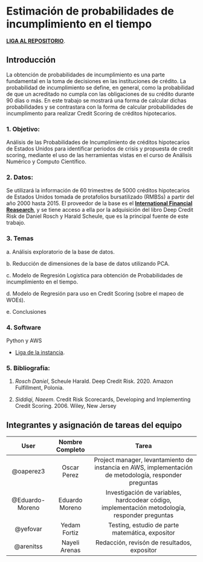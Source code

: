 # Estimación de probabilidades de incumplimiento en el tiempo

[**LIGA AL REPOSITORIO**](https://github.com/arenitss/analisis-numerico-computo-cientifico).




## Introducción

La obtención de probabilidades de incumplimiento es una parte fundamental en la toma de decisiones en las instituciones de crédito. La probabilidad de incumplimiento se define, en general, como la probabilidad de que un acreditado no cumpla con las obligaciones de su crédito durante 90 días o más. En este trabajo se mostrará una forma de calcular dichas probabilidades y se contrastara con la forma de calcular probabilidades de incumplimento para realizar Credit Scoring de créditos hipotecarios.




### 1. Objetivo:

Análisis de las Probabilidades de Incumplimiento de créditos hipotecarios de Estados Unidos para identificar periodos de crisis y propuesta de credit scoring, mediante el uso de las herramientas vistas en el curso de Análisis Numérico y Computo Científico.




### 2. Datos:

Se utilizará la información de 60 trimestres de 5000 créditos hipotecarios de Estados Unidos tomada de protafolios bursatilizado (RMBSs) a partir del año 2000 hasta 2015. El proveedor de la base es el [**International Financial Reasearch**](www.internationalfinancialreaserch.org), y se tiene acceso a ella por la adquisición del libro Deep Credit Risk de Daniel Rosch y Harald Scheule, que es la principal fuente de este trabajo.




### 3. Temas

a. Análisis exploratorio de la base de datos.

b. Reducción de dimensiones de la base de datos utilizando PCA.
	
c. Modelo de Regresión Logística para obtención de Probabilidades de incumplimiento en el tiempo.
	
d. Modelo de Regresión para uso en Credit Scoring (sobre el mapeo de WOEś).
	
e. Conclusiones




### 4. Software
Python y AWS
* [Liga de la instancia](http://ec2-3-239-61-177.compute-1.amazonaws.com:8888/lab).




### 5. Bibliografía:
1. *Rosch Daniel*, Scheule Harald. Deep Credit Risk. 2020. Amazon Fulfillment, Polonia.

1. *Siddiqi, Naeem*. Credit Risk Scorecards, Developing and Implementing Credit Scoring. 2006. Wiley, New Jersey 




## Integrantes y asignación de tareas del equipo

|User | Nombre Completo| Tarea |
|:---:|:---:|:---:|
|@oaperez3|Oscar Perez|Project manager, levantamiento de instancia en AWS, implementación de metodología, responder preguntas
|@Eduardo-Moreno|Eduardo Moreno|Investigación de variables, hardcodear código, implementación metodología, responder preguntas
|@yefovar|Yedam Fortiz|Testing, estudio de parte matemática, expositor
|@arenitss|Nayeli Arenas|Redacción, revisón de resultados, expositor
